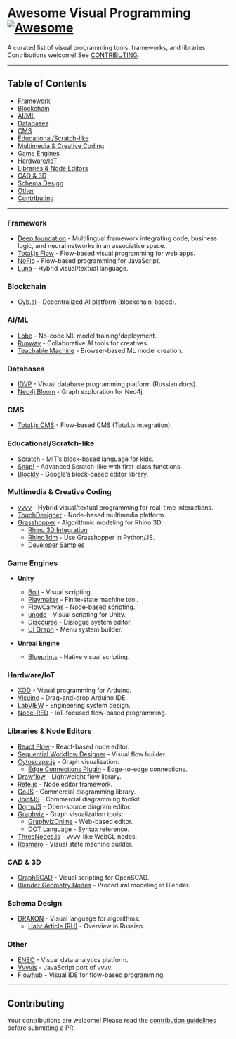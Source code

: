 # Awesome Visual Programming [![Awesome](https://awesome.re/badge.svg)](https://awesome.re)

A curated list of visual programming tools, frameworks, and libraries.  
Contributions welcome! See [CONTRIBUTING](CONTRIBUTING.md).

---

## Table of Contents
- [Framework](#framework)
- [Blockchain](#blockchain)
- [AI/ML](#aiml)
- [Databases](#databases)
- [CMS](#cms)
- [Educational/Scratch-like](#educationalscratch-like)
- [Multimedia & Creative Coding](#multimedia--creative-coding)
- [Game Engines](#game-engines)
- [Hardware/IoT](#hardwareiot)
- [Libraries & Node Editors](#libraries--node-editors)
- [CAD & 3D](#cad--3d)
- [Schema Design](#schema-design)
- [Other](#other)
- [Contributing](#contributing)

---

### Framework
- [Deep.foundation](https://deep.foundation/) - Multilingual framework integrating code, business logic, and neural networks in an associative space.
- [Total.js Flow](https://www.totaljs.com/flow/) - Flow-based visual programming for web apps.
- [NoFlo](https://noflojs.org/) - Flow-based programming for JavaScript.
- [Luna](https://luna-lang.org/) - Hybrid visual/textual language.

### Blockchain
- [Cyb.ai](https://cyb.ai/) - Decentralized AI platform (blockchain-based).

### AI/ML
- [Lobe](https://lobe.ai/) - No-code ML model training/deployment.
- [Runway](https://runwayml.com/) - Collaborative AI tools for creatives.
- [Teachable Machine](https://teachablemachine.withgoogle.com/) - Browser-based ML model creation.

### Databases
- [IDVP](https://idvp.io) - Visual database programming platform (Russian docs).
- [Neo4j Bloom](https://neo4j.com/bloom/) - Graph exploration for Neo4j.

### CMS
- [Total.js CMS](https://www.totaljs.com/cms/) - Flow-based CMS (Total.js integration).

### Educational/Scratch-like
- [Scratch](https://scratch.mit.edu/) - MIT’s block-based language for kids.
- [Snap!](https://snap.berkeley.edu/) - Advanced Scratch-like with first-class functions.
- [Blockly](https://developers.google.com/blockly) - Google’s block-based editor library.

### Multimedia & Creative Coding
- [vvvv](https://vvvv.org/) - Hybrid visual/textual programming for real-time interactions.
- [TouchDesigner](https://derivative.ca/) - Node-based multimedia platform.
- [Grasshopper](https://www.grasshopper3d.com/) - Algorithmic modeling for Rhino 3D:
  - [Rhino 3D Integration](https://www.rhino3d.com/6/new/grasshopper/)
  - [Rhino3dm](https://github.com/mcneel/rhino3dm) - Use Grasshopper in Python/JS.
  - [Developer Samples](https://github.com/mcneel/rhino-developer-samples)

### Game Engines
- **Unity**  
  - [Bolt](https://bolt.dev/) - Visual scripting.  
  - [Playmaker](https://www.playmakerengine.com/) - Finite-state machine tool.  
  - [FlowCanvas](https://assetstore.unity.com/packages/tools/visual-scripting/flowcanvas-33903) - Node-based scripting.
  - [unode](https://assetstore.unity.com/packages/tools/visual-scripting/unode-visual-scripting-101176) - Visual scripting for Unity.
  - [Discourse](https://assetstore.unity.com/packages/tools/visual-scripting/discourse-146948) - Dialogue system editor.
  - [UI Graph](https://assetstore.unity.com/packages/tools/visual-scripting/ui-graph-a-menu-system-for-unity-151846) - Menu system builder.

- **Unreal Engine**  
  - [Blueprints](https://docs.unrealengine.com/5.0/en-US/blueprints-visual-scripting-in-unreal-engine/) - Native visual scripting.

### Hardware/IoT
- [XOD](https://xod.io/) - Visual programming for Arduino.
- [Visuino](https://www.visuino.com/) - Drag-and-drop Arduino IDE.
- [LabVIEW](https://www.ni.com/en-us/shop/labview.html) - Engineering system design.
- [Node-RED](https://nodered.org/) - IoT-focused flow-based programming.

### Libraries & Node Editors
- [React Flow](https://reactflow.dev/) - React-based node editor.
- [Sequential Workflow Designer](https://github.com/nocode-js/sequential-workflow-designer) - Visual flow builder.
- [Cytoscape.js](https://js.cytoscape.org/) - Graph visualization:
  - [Edge Connections Plugin](https://github.com/dmx-systems/cytoscape-edge-connections) - Edge-to-edge connections.
- [Drawflow](https://github.com/jerosoler/Drawflow) - Lightweight flow library.
- [Rete.js](https://rete.js.org/) - Node editor framework.
- [GoJS](https://gojs.net/) - Commercial diagramming library.
- [JointJS](https://www.jointjs.com/) - Commercial diagramming toolkit.
- [DgrmJS](https://github.com/AlexeyBoiko/DgrmJS) - Open-source diagram editor.
- [Graphviz](https://graphviz.org) - Graph visualization tools:
  - [GraphvizOnline](https://dreampuf.github.io/GraphvizOnline/) - Web-based editor.
  - [DOT Language](https://graphviz.org/doc/info/lang.html) - Syntax reference.
- [ThreeNodes.js](https://github.com/idflood/ThreeNodes.js) - vvvv-like WebGL nodes.
- [Rosmaro](https://rosmaro.js.org/) - Visual state machine builder.

### CAD & 3D
- [GraphSCAD](http://graphscad.blogspot.com/) - Visual scripting for OpenSCAD.
- [Blender Geometry Nodes](https://docs.blender.org/manual/en/latest/modeling/geometry_nodes/) - Procedural modeling in Blender.

### Schema Design
- [DRAKON](https://drakonhub.com/) - Visual language for algorithms:
  - [Habr Article (RU)](https://habr.com/ru/post/345320/) - Overview in Russian.

### Other
- [ENSO](https://ensoanalytics.com/) - Visual data analytics platform.
- [Vvvvjs](http://lab.vvvvjs.com/) - JavaScript port of vvvv.
- [Flowhub](https://flowhub.io/) - Visual IDE for flow-based programming.

---

## Contributing

Your contributions are welcome! Please read the [contribution guidelines](CONTRIBUTING.md) before submitting a PR.
